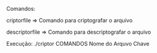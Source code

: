 Comandos:

  criptorfile => Comando para criptografar o arquivo
  
  descriptorfile => Comando para descriptografar o arquivo

Execução:
./criptor COMANDOS Nome do Arquvo Chave
